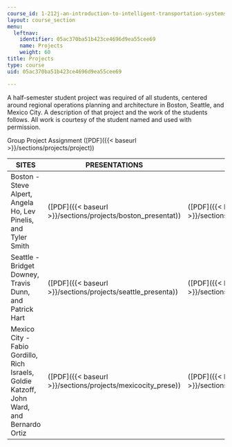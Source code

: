 ```yaml
---
course_id: 1-212j-an-introduction-to-intelligent-transportation-systems-spring-2005
layout: course_section
menu:
  leftnav:
    identifier: 05ac370ba51b423ce4696d9ea55cee69
    name: Projects
    weight: 60
title: Projects
type: course
uid: 05ac370ba51b423ce4696d9ea55cee69

---
```


A half-semester student project was required of all students, centered around regional operations planning and architecture in Boston, Seattle, and Mexico City. A description of that project and the work of the students follows. All work is courtesy of the student named and used with permission.

Group Project Assignment ([PDF]({{< baseurl >}}/sections/projects/project))

| SITES | PRESENTATIONS | PAPERS |
| --- | --- | --- |
| Boston - Steve Alpert, Angela Ho, Lev Pinelis, and Tyler Smith | ([PDF]({{< baseurl >}}/sections/projects/boston_presentat)) | ([PDF]({{< baseurl >}}/sections/projects/boston_report)) |
| Seattle - Bridget Downey, Travis Dunn, and Patrick Hart | ([PDF]({{< baseurl >}}/sections/projects/seattle_presenta)) | ([PDF]({{< baseurl >}}/sections/projects/seattle_report)) |
| Mexico City - Fabio Gordillo, Rich Israels, Goldie Katzoff, John Ward, and Bernardo Ortiz | ([PDF]({{< baseurl >}}/sections/projects/mexicocity_prese)) | ([PDF]({{< baseurl >}}/sections/projects/mexicocity_repor))